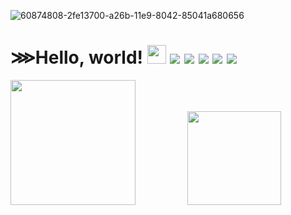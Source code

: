 ![60874808-2fe13700-a26b-11e9-8042-85041a680656](https://user-images.githubusercontent.com/67204309/112773574-28238080-9054-11eb-8a10-88bf0b1a5093.png)


# ⋙Hello, world! <img src="https://raw.githubusercontent.com/MartinHeinz/MartinHeinz/master/wave.gif" width="30px">&nbsp;![](https://img.shields.io/badge/code-Python-informational?style=flat&logo=#3776AB&logoColor=white&color=2bbc8a)&nbsp;![](https://img.shields.io/badge/code-JavaScript-informational?style=flat&logo=<LOGO_NAME>&logoColor=white&color=2bbc8a)&nbsp;![](https://img.shields.io/badge/code-C++-informational?style=flat&logo=#00599C&logoColor=white&color=2bbc8a)&nbsp;![](https://img.shields.io/badge/tools-PostgreSQL-informational?style=flat&logo=<LOGO_NAME>&logoColor=white&color=2bbc8a)&nbsp;![](https://img.shields.io/badge/cloud-DigitalOcean-informational?style=flat&logo=#734F96&logoColor=white&color=2bbc8a)
<img src="https://media.giphy.com/media/elJQRdWlFb8gPN1T9K/giphy.gif" width="200px"> &nbsp;&nbsp;&nbsp;&nbsp;&nbsp;&nbsp;&nbsp;&nbsp;&nbsp;&nbsp;&nbsp;&nbsp;&nbsp;&nbsp;&nbsp;&nbsp;&nbsp;&nbsp;&nbsp;&nbsp;<img src="https://media.giphy.com/media/9g6UbuoqTFdAI/giphy.gif" width="150px">

<!--
**ManoranjanThakur/ManoranjanThakur** is a ✨ _special_ ✨ repository because its `README.md` (this file) appears on your GitHub profile.

Here are some ideas to get you started:

- 🔭 I’m currently working on ...
- 🌱 I’m currently learning ...
- 👯 I’m looking to collaborate on ...
- 🤔 I’m looking for help with ...
- 💬 Ask me about ...
- 📫 How to reach me: ...
- 😄 Pronouns: ...
- ⚡ Fun fact: ...
-->
